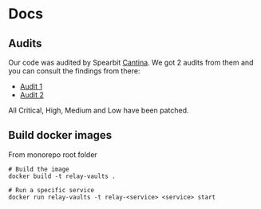 # Docs

## Audits

Our code was audited by Spearbit [Cantina](https://cantina.xyz/).
We got 2 audits from them and you can consult the findings from there:

- [Audit 1](./report-cantinacode-relay-protocol-0203.pdf)
- [Audit 2](./report-cantinacode-relay-protocol-rereview-0310.pdf)

All Critical, High, Medium and Low have been patched.

## Build docker images

From monorepo root folder

```
# Build the image
docker build -t relay-vaults .

# Run a specific service
docker run relay-vaults -t relay-<service> <service> start
```
